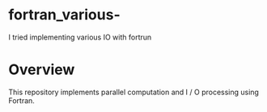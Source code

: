 # fortran_various-
I tried implementing various IO with fortrun

# Overview
This repository implements parallel computation and I / O processing using Fortran.
